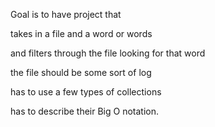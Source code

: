 Goal is to have project that

takes in a file and a word or words

and filters through the file looking for that word

the file should be some sort of log

has to use a few types of collections

has to describe their Big O notation.
